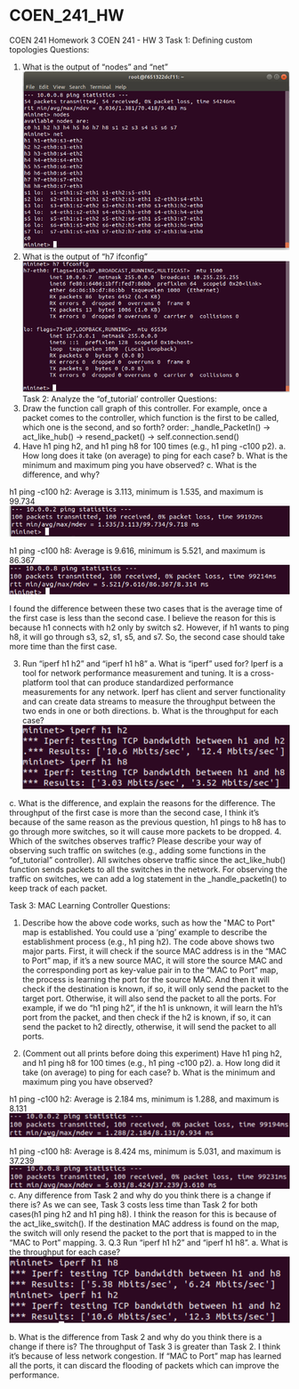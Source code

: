 # COEN_241_HW
COEN 241 Homework 3
COEN 241 - HW 3
Task 1: Defining custom topologies
Questions:
1. What is the output of “nodes” and “net”
![image](https://github.com/IsabellaLin325/COEN_241_HW/blob/main/HW3/screenshots/1.png)
2. What is the output of “h7 ifconfig”
![image](https://github.com/IsabellaLin325/COEN_241_HW/blob/main/HW3/screenshots/2.png)
Task 2: Analyze the “of_tutorial’ controller
Questions:
1. Draw the function call graph of this controller. For example, once a packet comes to the controller, which function is the first to be called, which one is the second, and so forth?
  order:
_handle_PacketIn() -> act_like_hub() -> resend_packet() -> self.connection.send()
2. Have h1 ping h2, and h1 ping h8 for 100 times (e.g., h1 ping -c100 p2).
a. How long does it take (on average) to ping for each case?
b. What is the minimum and maximum ping you have observed?
c. What is the difference, and why?

h1 ping -c100 h2: Average is 3.113, minimum is 1.535, and maximum is 99.734
![image](https://github.com/IsabellaLin325/COEN_241_HW/blob/main/HW3/screenshots/3.png)

h1 ping -c100 h8: Average is 9.616, minimum is 5.521, and maximum is 86.367
![image](https://github.com/IsabellaLin325/COEN_241_HW/blob/main/HW3/screenshots/4.png)

I found the difference between these two cases that is the average time of the first case is less than the second case. I believe the reason for this is because h1 connects with h2 only by switch s2. However, if h1 wants to ping h8, it will go through s3, s2, s1, s5, and s7. So, the second case should take more time than the first case. 

3. Run “iperf h1 h2” and “iperf h1 h8”
a. What is “iperf” used for?
Iperf is a tool for network performance measurement and tuning. It is a cross-platform tool that can produce standardized performance measurements for any network. Iperf has client and server functionality and can create data streams to measure the throughput between the two ends in one or both directions.
b. What is the throughput for each case?
![image](https://github.com/IsabellaLin325/COEN_241_HW/blob/main/HW3/screenshots/5.png)

c. What is the difference, and explain the reasons for the difference.
The throughput of the first case is more than the second case, I think it’s because of the same reason as the previous question, h1 pings to h8 has to go through more switches, so it will cause more packets to be dropped.
4. Which of the switches observes traffic? Please describe your way of observing such traffic on switches (e.g., adding some functions in the “of_tutorial” controller).
All switches observe traffic since the act_like_hub() function sends packets to all the switches in the network. For observing the traffic on switches, we can add a log statement in the _handle_packetln() to keep track of each packet.

Task 3: MAC Learning Controller
Questions:
1. Describe how the above code works, such as how the "MAC to Port" map is established. You could use a ‘ping’ example to describe the establishment process (e.g., h1 ping h2).
The code above shows two major parts. First, it will check if the source MAC address is in the “MAC to Port” map, if it’s a new source MAC, it will store the source MAC and the corresponding port as key-value pair in to the “MAC to Port” map, the process is learning the port for the source MAC. And then it will check if the destination is known, if so, it will only send the packet to the target port. Otherwise, it will also send the packet to all the ports.
For example, if we do “h1 ping h2”, if the h1 is unknown, it will learn the h1’s port from the packet, and then check if the h2 is known, if so, it can send the packet to h2 directly, otherwise, it will send the packet to all ports.

2. (Comment out all prints before doing this experiment) Have h1 ping h2, and h1 ping
h8 for 100 times (e.g., h1 ping -c100 p2).
a. How long did it take (on average) to ping for each case?
b. What is the minimum and maximum ping you have observed?

h1 ping -c100 h2: Average is 2.184 ms, minimum is 1.288, and maximum is 8.131
![image](https://github.com/IsabellaLin325/COEN_241_HW/blob/main/HW3/screenshots/6.png)

h1 ping -c100 h8: Average is 8.424 ms, minimum is 5.031, and maximum is 37.239
![image](https://github.com/IsabellaLin325/COEN_241_HW/blob/main/HW3/screenshots/7.png)
c. Any difference from Task 2 and why do you think there is a change if there is?
As we can see, Task 3 costs less time than Task 2 for both cases(h1 ping h2 and h1 ping h8). I think the reason for this is because of the act_like_switch(). If the destination MAC address is found on the map, the switch will only resend the packet to the port that is mapped to in the “MAC to Port” mapping.
3. Q.3 Run “iperf h1 h2” and “iperf h1 h8”.
a. What is the throughput for each case?
![image](https://github.com/IsabellaLin325/COEN_241_HW/blob/main/HW3/screenshots/8.png)

b. What is the difference from Task 2 and why do you think there is a change if
there is?
	The throughput of Task 3 is greater than Task 2. I think it’s because of less network congestion. If “MAC to Port” map has learned all the ports, it can discard the flooding of packets which can improve the performance.
	

